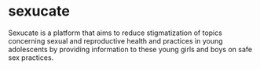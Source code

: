 # sexucate
Sexucate is a platform that aims to reduce stigmatization of topics concerning sexual and reproductive health and practices in young adolescents by providing information to these young girls and boys on safe sex practices.
